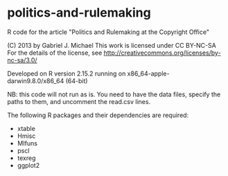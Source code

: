 politics-and-rulemaking
=======================

R code for the article "Politics and Rulemaking at the Copyright Office"

(C) 2013 by Gabriel J. Michael
This work is licensed under CC BY-NC-SA
For the details of the license, see http://creativecommons.org/licenses/by-nc-sa/3.0/

Developed on R version 2.15.2 running on x86_64-apple-darwin9.8.0/x86_64 (64-bit) 

NB: this code will not run as is. You need to have the data files, specify
the paths to them, and uncomment the read.csv lines.

The following R packages and their dependencies are required:

* xtable
* Hmisc
* MIfuns
* pscl
* texreg
* ggplot2
